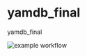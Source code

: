 # yamdb_final
yamdb_final

![example workflow](https://github.com/PavelZakh/yamdb_final/actions/workflows/yamdb_workflow.yml/badge.svg)